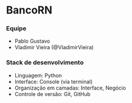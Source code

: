 # BancoRN

### Equipe
- Pablo Gustavo
- Vladimir Vieira (@VladimirVieira)

### Stack de desenvolvimento
- Linguagem: Python
- Interface: Console (via terminal)
- Organização em camadas: Interface, Negócio
- Controle de versão: Git, GitHub

